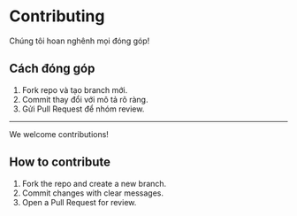 # Contributing

Chúng tôi hoan nghênh mọi đóng góp!

## Cách đóng góp
1. Fork repo và tạo branch mới.
2. Commit thay đổi với mô tả rõ ràng.
3. Gửi Pull Request để nhóm review.

---

We welcome contributions!

## How to contribute
1. Fork the repo and create a new branch.
2. Commit changes with clear messages.
3. Open a Pull Request for review.
